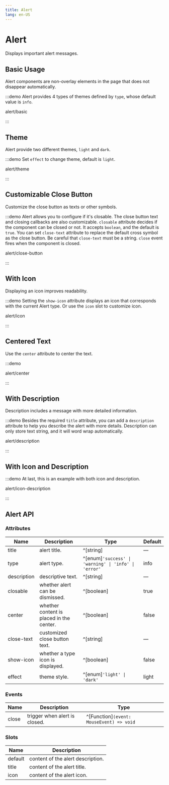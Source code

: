 ```yaml
---
title: Alert
lang: en-US
---
```


# Alert

Displays important alert messages.

## Basic Usage

Alert components are non-overlay elements in the page that does not disappear automatically.

:::demo Alert provides 4 types of themes defined by `type`, whose default value is `info`.

alert/basic

:::

## Theme

Alert provide two different themes, `light` and `dark`.

:::demo Set `effect` to change theme, default is `light`.

alert/theme

:::

## Customizable Close Button

Customize the close button as texts or other symbols.

:::demo Alert allows you to configure if it's closable. The close button text and closing callbacks are also customizable. `closable` attribute decides if the component can be closed or not. It accepts `boolean`, and the default is `true`. You can set `close-text` attribute to replace the default cross symbol as the close button. Be careful that `close-text` must be a string. `close` event fires when the component is closed.

alert/close-button

:::

## With Icon

Displaying an icon improves readability.

:::demo Setting the `show-icon` attribute displays an icon that corresponds with the current Alert type. Or use the `icon` slot to customize icon.

alert/icon

:::

## Centered Text

Use the `center` attribute to center the text.

:::demo

alert/center

:::

## With Description

Description includes a message with more detailed information.

:::demo Besides the required `title` attribute, you can add a `description` attribute to help you describe the alert with more details. Description can only store text string, and it will word wrap automatically.

alert/description

:::

## With Icon and Description

:::demo At last, this is an example with both icon and description.

alert/icon-description

:::

## Alert API

### Attributes

| Name        | Description                              | Type                                                  | Default |
| ----------- | ---------------------------------------- | ----------------------------------------------------- | ------- |
| title       | alert title.                             | ^[string]                                             | —       |
| type        | alert type.                              | ^[enum]`'success' \| 'warning' \| 'info' \| 'error' ` | info    |
| description | descriptive text.                        | ^[string]                                             | —       |
| closable    | whether alert can be dismissed.          | ^[boolean]                                            | true    |
| center      | whether content is placed in the center. | ^[boolean]                                            | false   |
| close-text  | customized close button text.            | ^[string]                                             | —       |
| show-icon   | whether a type icon is displayed.        | ^[boolean]                                            | false   |
| effect      | theme style.                             | ^[enum]`'light' \| 'dark'`                            | light   |

### Events

| Name  | Description                   | Type                                     |
| ----- | ----------------------------- | ---------------------------------------- |
| close | trigger when alert is closed. | ^[Function]`(event: MouseEvent) => void` |

### Slots

| Name    | Description                       |
| ------- | --------------------------------- |
| default | content of the alert description. |
| title   | content of the alert title.       |
| icon    | content of the alert icon.        |
